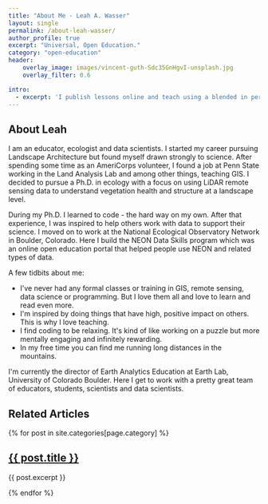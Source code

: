 ```yaml
---
title: "About Me - Leah A. Wasser"
layout: single
permalink: /about-leah-wasser/
author_profile: true
excerpt: "Universal, Open Education."
category: "open-education"
header:
    overlay_image: images/vincent-guth-Sdc35GnHgvI-unsplash.jpg
    overlay_filter: 0.6

intro:
  - excerpt: 'I publish lessons online and teach using a blended in person and online approach to open doors for non traditional students who may not otherwise have access to learning earth data science.'
---
```


## About Leah

I am an educator, ecologist and data scientists. I started my career pursuing
Landscape Architecture but found myself drawn strongly to science. After spending
some time as an AmeriCorps volunteer, I found a job at Penn State working in the
Land Analysis Lab and among other things, teaching GIS. I decided to pursue a
Ph.D. in ecology with a focus on using LiDAR remote sensing data to understand
vegetation health and structure at a landscape level.

During my Ph.D. I learned to code - the hard way on my own. After that experience,
I was inspired to help others work with data to support their science. I moved
on to work at the National Ecological Observatory Network in Boulder, Colorado.
Here I build the NEON Data Skills program which was an online open education
portal that helped people use NEON and related types of data.

A few tidbits about me:

* I've never had any formal classes or training in GIS, remote sensing, data science or programming. But I love them all and love to learn and read even more.
* I'm inspired by doing things that have high, positive impact on others. This is why I love teaching.
* I find coding to be relaxing. It's kind of like working on a puzzle but more mentally engaging and infinitely rewarding.
* In my free time you can find me running long distances in the mountains.  

I'm currently the director of Earth Analytics Education at Earth Lab, University
of Colorado Boulder. Here I get to work with a pretty great team of educators, students,
scientists and data scientists.

## Related Articles
<div class="list__item">
{% for post in site.categories[page.category] %}
<!-- List all posts in the page category  -->
<!-- Somehow loop through each class lesson and count - right now i'm not including category on series pages -->
<div class="list__item">
<article class="archive__item">
  <h2 class="archive__item-title"><a href="{{ site.baseurl }}{{ post.url}}">{{ post.title }}</a></h2>
  <p class="archive__item-excerpt">{{ post.excerpt }}</p>
</article>
</div>
{% endfor %}
</div>

